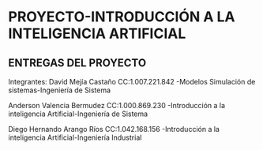 # PROYECTO-INTRODUCCIÓN A LA INTELIGENCIA ARTIFICIAL
ENTREGAS DEL PROYECTO
--------------------------------------
Integrantes:
David Mejía Castaño CC:1.007.221.842 -Modelos Simulación de sistemas-Ingeniería de Sistema

Anderson 	Valencia Bermudez CC:1.000.869.230 -Introducción a la inteligencia Artificial-Ingeniería de Sistema

Diego Hernando Arango Ríos CC:1.042.168.156 -Introducción a la inteligencia Artificial-Ingeniería Industrial
